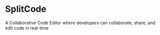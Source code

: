 # SplitCode
A Collaborative Code Editor where developers can collaborate, share, and edit code in real-time
